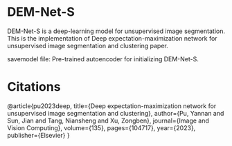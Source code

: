 # DEM-Net-S
DEM-Net-S is a deep-learning model for unsupervised image segmentation. This is the implementation of Deep expectation-maximization network for unsupervised image segmentation and clustering paper. 

savemodel file:  Pre-trained autoencoder for initializing DEM-Net-S.

# Citations
@article{pu2023deep,
  title={Deep expectation-maximization network for unsupervised image segmentation and clustering},
  author={Pu, Yannan and Sun, Jian and Tang, Niansheng and Xu, Zongben},
  journal={Image and Vision Computing},
  volume={135},
  pages={104717},
  year={2023},
  publisher={Elsevier}
}

